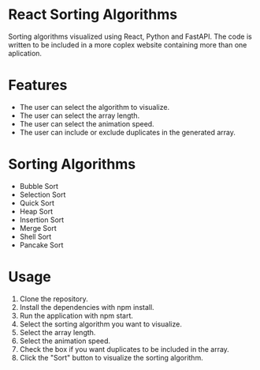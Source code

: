# React Sorting Algorithms
Sorting algorithms visualized using React, Python and FastAPI.
The code is written to be included in a more coplex website containing more than one aplication. 

# Features
- The user can select the algorithm to visualize.
- The user can select the array length.
- The user can select the animation speed.
- The user can include or exclude duplicates in the generated array.

# Sorting Algorithms
- Bubble Sort
- Selection Sort
- Quick Sort
- Heap Sort
- Insertion Sort
- Merge Sort
- Shell Sort
- Pancake Sort

# Usage
1. Clone the repository.
2. Install the dependencies with npm install.
3. Run the application with npm start.
4. Select the sorting algorithm you want to visualize.
5. Select the array length.
6. Select the animation speed.
7. Check the box if you want duplicates to be included in the array.
8. Click the "Sort" button to visualize the sorting algorithm.
